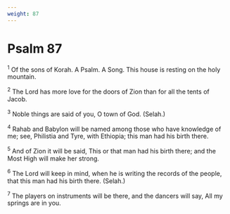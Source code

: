 ```yaml
---
weight: 87
---
```


# Psalm 87

<sup>1</sup> Of the sons of Korah. A Psalm. A Song. This house is resting on the holy mountain. 

<sup>2</sup> The Lord has more love for the doors of Zion than for all the tents of Jacob. 

<sup>3</sup> Noble things are said of you, O town of God. (Selah.) 

<sup>4</sup> Rahab and Babylon will be named among those who have knowledge of me; see, Philistia and Tyre, with Ethiopia; this man had his birth there. 

<sup>5</sup> And of Zion it will be said, This or that man had his birth there; and the Most High will make her strong. 

<sup>6</sup> The Lord will keep in mind, when he is writing the records of the people, that this man had his birth there. (Selah.) 

<sup>7</sup> The players on instruments will be there, and the dancers will say, All my springs are in you. 


